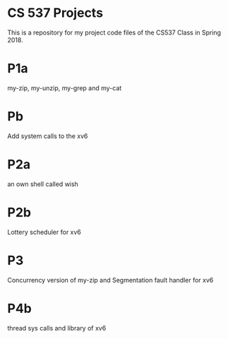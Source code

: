 # CS 537 Projects
This is a repository for my project code files of the CS537 Class in Spring 2018.

# P1a
my-zip, my-unzip, my-grep and my-cat

# Pb
Add system calls to the xv6
# P2a
an own shell called wish

# P2b
Lottery scheduler for xv6

# P3
Concurrency version of my-zip
and Segmentation fault handler for xv6


# P4b 
thread sys calls and library of xv6

